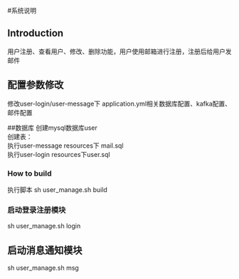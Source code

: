 #系统说明
## Introduction
用户注册、查看用户、修改、删除功能，用户使用邮箱进行注册，注册后给用户发邮件

## 配置参数修改
修改user-login/user-message下 application.yml相关数据库配置、kafka配置、邮件配置

##数据库
创建mysql数据库user<br>
创建表：<br>
执行user-message resources下 mail.sql<br>
执行user-login resources下user.sql<br>

### How to build

执行脚本
sh user_manage.sh build

### 启动登录注册模块
sh user_manage.sh login

## 启动消息通知模块

sh user_manage.sh msg

